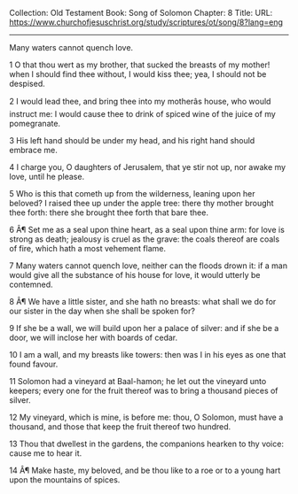 Collection: Old Testament
Book: Song of Solomon
Chapter: 8
Title: 
URL: https://www.churchofjesuschrist.org/study/scriptures/ot/song/8?lang=eng

---

Many waters cannot quench love.

1 O that thou wert as my brother, that sucked the breasts of my mother! when I should find thee without, I would kiss thee; yea, I should not be despised.

2 I would lead thee, and bring thee into my motherâs house, who would instruct me: I would cause thee to drink of spiced wine of the juice of my pomegranate.

3 His left hand should be under my head, and his right hand should embrace me.

4 I charge you, O daughters of Jerusalem, that ye stir not up, nor awake my love, until he please.

5 Who is this that cometh up from the wilderness, leaning upon her beloved? I raised thee up under the apple tree: there thy mother brought thee forth: there she brought thee forth that bare thee.

6 Â¶ Set me as a seal upon thine heart, as a seal upon thine arm: for love is strong as death; jealousy is cruel as the grave: the coals thereof are coals of fire, which hath a most vehement flame.

7 Many waters cannot quench love, neither can the floods drown it: if a man would give all the substance of his house for love, it would utterly be contemned.

8 Â¶ We have a little sister, and she hath no breasts: what shall we do for our sister in the day when she shall be spoken for?

9 If she be a wall, we will build upon her a palace of silver: and if she be a door, we will inclose her with boards of cedar.

10 I am a wall, and my breasts like towers: then was I in his eyes as one that found favour.

11 Solomon had a vineyard at Baal-hamon; he let out the vineyard unto keepers; every one for the fruit thereof was to bring a thousand pieces of silver.

12 My vineyard, which is mine, is before me: thou, O Solomon, must have a thousand, and those that keep the fruit thereof two hundred.

13 Thou that dwellest in the gardens, the companions hearken to thy voice: cause me to hear it.

14 Â¶ Make haste, my beloved, and be thou like to a roe or to a young hart upon the mountains of spices.
